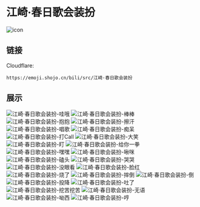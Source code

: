# 江崎·春日歌会装扮
![icon](https://emoji.shojo.cn/bili/src/江崎·春日歌会装扮/icon.png)
## 链接
Cloudflare:
```
https://emoji.shojo.cn/bili/src/江崎·春日歌会装扮
```
## 展示
![江崎·春日歌会装扮-哇哦](https://emoji.shojo.cn/bili/src/江崎·春日歌会装扮/江崎·春日歌会装扮-哇哦.png)
![江崎·春日歌会装扮-棒棒](https://emoji.shojo.cn/bili/src/江崎·春日歌会装扮/江崎·春日歌会装扮-棒棒.png)
![江崎·春日歌会装扮-抱抱](https://emoji.shojo.cn/bili/src/江崎·春日歌会装扮/江崎·春日歌会装扮-抱抱.png)
![江崎·春日歌会装扮-擦汗](https://emoji.shojo.cn/bili/src/江崎·春日歌会装扮/江崎·春日歌会装扮-擦汗.png)
![江崎·春日歌会装扮-唱歌](https://emoji.shojo.cn/bili/src/江崎·春日歌会装扮/江崎·春日歌会装扮-唱歌.png)
![江崎·春日歌会装扮-痴呆](https://emoji.shojo.cn/bili/src/江崎·春日歌会装扮/江崎·春日歌会装扮-痴呆.png)
![江崎·春日歌会装扮-打Call](https://emoji.shojo.cn/bili/src/江崎·春日歌会装扮/江崎·春日歌会装扮-打Call.png)
![江崎·春日歌会装扮-大笑](https://emoji.shojo.cn/bili/src/江崎·春日歌会装扮/江崎·春日歌会装扮-大笑.png)
![江崎·春日歌会装扮-盯](https://emoji.shojo.cn/bili/src/江崎·春日歌会装扮/江崎·春日歌会装扮-盯.png)
![江崎·春日歌会装扮-给你一拳](https://emoji.shojo.cn/bili/src/江崎·春日歌会装扮/江崎·春日歌会装扮-给你一拳.png)
![江崎·春日歌会装扮-嘿嘿](https://emoji.shojo.cn/bili/src/江崎·春日歌会装扮/江崎·春日歌会装扮-嘿嘿.png)
![江崎·春日歌会装扮-啾咪](https://emoji.shojo.cn/bili/src/江崎·春日歌会装扮/江崎·春日歌会装扮-啾咪.png)
![江崎·春日歌会装扮-磕头](https://emoji.shojo.cn/bili/src/江崎·春日歌会装扮/江崎·春日歌会装扮-磕头.png)
![江崎·春日歌会装扮-哭哭](https://emoji.shojo.cn/bili/src/江崎·春日歌会装扮/江崎·春日歌会装扮-哭哭.png)
![江崎·春日歌会装扮-没眼看](https://emoji.shojo.cn/bili/src/江崎·春日歌会装扮/江崎·春日歌会装扮-没眼看.png)
![江崎·春日歌会装扮-脸红](https://emoji.shojo.cn/bili/src/江崎·春日歌会装扮/江崎·春日歌会装扮-脸红.png)
![江崎·春日歌会装扮-烧了](https://emoji.shojo.cn/bili/src/江崎·春日歌会装扮/江崎·春日歌会装扮-烧了.png)
![江崎·春日歌会装扮-摔倒](https://emoji.shojo.cn/bili/src/江崎·春日歌会装扮/江崎·春日歌会装扮-摔倒.png)
![江崎·春日歌会装扮-倒](https://emoji.shojo.cn/bili/src/江崎·春日歌会装扮/江崎·春日歌会装扮-倒.png)
![江崎·春日歌会装扮-投降](https://emoji.shojo.cn/bili/src/江崎·春日歌会装扮/江崎·春日歌会装扮-投降.png)
![江崎·春日歌会装扮-吐了](https://emoji.shojo.cn/bili/src/江崎·春日歌会装扮/江崎·春日歌会装扮-吐了.png)
![江崎·春日歌会装扮-挖苦挖苦](https://emoji.shojo.cn/bili/src/江崎·春日歌会装扮/江崎·春日歌会装扮-挖苦挖苦.png)
![江崎·春日歌会装扮-无语](https://emoji.shojo.cn/bili/src/江崎·春日歌会装扮/江崎·春日歌会装扮-无语.png)
![江崎·春日歌会装扮-呦西](https://emoji.shojo.cn/bili/src/江崎·春日歌会装扮/江崎·春日歌会装扮-呦西.png)
![江崎·春日歌会装扮-哼](https://emoji.shojo.cn/bili/src/江崎·春日歌会装扮/江崎·春日歌会装扮-哼.png)
